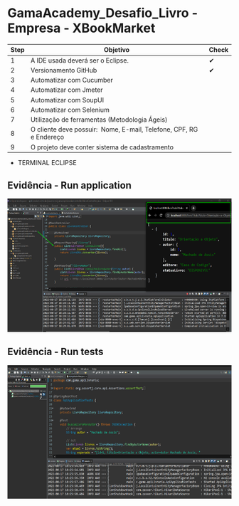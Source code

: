 # GamaAcademy_Desafio_Livro - Empresa  - XBookMarket

| Step    | Objetivo                                                                               | Check    |
| ------- | -------------------------------------------------------------------------------------   | --------|
|    1    | A IDE usada deverá ser o Eclipse.                                                       |   ✔    |
|    2    | Versionamento GitHub                                                                    |   ✔    |
|    3    | Automatizar com Cucumber                                                                |        |
|    4    | Automatizar com Jmeter                                                                  |        | 
|    5    | Automatizar com SoupUI                                                                  |        |                   
|    6    | Automatizar com Selenium                                                                |        | 
|    7    | Utilização de ferramentas (Metodologia Ágeis)                                           |        | 
|    8    | O cliente deve possuir:  Nome, E-mail, Telefone, CPF, RG e Endereço                     |        |
|    9    | O projeto deve conter sistema de  cadastramento                                         |        |



* TERMINAL ECLIPSE 

## Evidência - Run application

<img src="/img/Run_Livro.png" width="550" height="300">

## Evidência - Run tests

<img src="/img/Testes_Livro.png" width="550" height="300">

